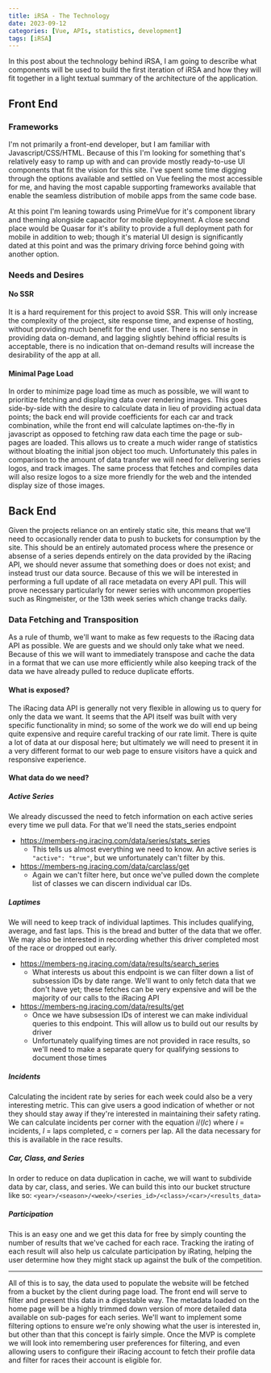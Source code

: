 ```yaml
---
title: iRSA - The Technology
date: 2023-09-12
categories: [Vue, APIs, statistics, development]
tags: [iRSA]
---
```

In this post about the technology behind iRSA, I am going to describe what components will be used to build the first iteration of iRSA and how they will fit together in a light textual summary of the architecture of the application.
## Front End
### Frameworks
I'm not primarily a front-end developer, but I am familiar with Javascript/CSS/HTML.  Because of this I'm looking for something that's relatively easy to ramp up with and can provide mostly ready-to-use UI components that fit the vision for this site.  I've spent some time digging through the options available and settled on Vue feeling the most accessible for me, and having the most capable supporting frameworks available that enable the seamless distribution of mobile apps from the same code base.

At this point I'm leaning towards using PrimeVue for it's component library and theming alongside capacitor for mobile deployment.  A close second place would be Quasar for it's ability to provide a full deployment path for mobile in addition to web; though it's material UI design is significantly dated at this point and was the primary driving force behind going with another option.
### Needs and Desires
#### No SSR
It is a hard requirement for this project to avoid SSR.  This will only increase the complexity of the project, site response time, and expense of hosting, without providing much benefit for the end user.  There is no sense in providing data on-demand, and lagging slightly behind official results is acceptable, there is no indication that on-demand results will increase the desirability of the app at all.
#### Minimal Page Load
In order to minimize page load time as much as possible, we will want to prioritize fetching and displaying data over rendering images.  This goes side-by-side with the desire to calculate data in lieu of providing actual data points; the back end will provide coefficients for each car and track combination, while the front end will calculate laptimes on-the-fly in javascript as opposed to fetching raw data each time the page or sub-pages are loaded.  This allows us to create a much wider range of statistics without bloating the initial json object too much.
Unfortunately this pales in comparison to the amount of data transfer we will need for delivering series logos, and track images.  The same process that fetches and compiles data will also resize logos to a size more friendly for the web and the intended display size of those images.

## Back End
Given the projects reliance on an entirely static site, this means that we'll need to occasionally render data to push to buckets for consumption by the site.  This should be an entirely automated process where the presence or absense of a series depends entirely on the data provided by the iRacing API, we should never assume that something does or does not exist; and instead trust our data source.  Because of this we will be interested in performing a full update of all race metadata on every API pull.  This will prove necessary particularly for newer series with uncommon properties such as Ringmeister, or the 13th week series which change tracks daily.
### Data Fetching and Transposition
As a rule of thumb, we'll want to make as few requests to the iRacing data API as possible.  We are guests and we should only take what we need.  Because of this we will want to immediately transpose and cache the data in a format that we can use more efficiently while also keeping track of the data we have already pulled to reduce duplicate efforts.
#### What is exposed?
The iRacing data API is generally not very flexible in allowing us to query for only the data we want.  It seems that the API itself was built with very specific functionality in mind; so some of the work we do will end up being quite expensive and require careful tracking of our rate limit.  There is quite a lot of data at our disposal here; but ultimately we will need to present it in a very different format to our web page to ensure visitors have a quick and responsive experience.
#### What data do we need?
##### Active Series
We already discussed the need to fetch information on each active series every time we pull data.  For that we'll need the stats_series endpoint
* <https://members-ng.iracing.com/data/series/stats_series>
  * This tells us almost everything we need to know.  An active series is `"active": "true"`, but we unfortunately can't filter by this.
* <https://members-ng.iracing.com/data/carclass/get>
  * Again we can't filter here, but once we've pulled down the complete list of classes we can discern individual car IDs.

##### Laptimes
We will need to keep track of individual laptimes.  This includes qualifying, average, and fast laps.  This is the bread and butter of the data that we offer.
We may also be interested in recording whether this driver completed most of the race or dropped out early.
* <https://members-ng.iracing.com/data/results/search_series>
  * What interests us about this endpoint is we can filter down a list of subsession IDs by date range.  We'll want to only fetch data that we don't have yet; these fetches can be very expensive and will be the majority of our calls to the iRacing API
* <https://members-ng.iracing.com/data/results/get>
  * Once we have subsession IDs of interest we can make individual queries to this endpoint.  This will allow us to build out our results by driver
  * Unfortunately qualifying times are not provided in race results, so we'll need to make a separate query for qualifying sessions to document those times

##### Incidents
Calculating the incident rate by series for each week could also be a very interesting metric.  This can give users a good indication of whether or not they should stay away if they're interested in maintaining their safety rating.  We can calculate incidents per corner with the equation $i/(lc)$ where $i$ = incidents, $l$ = laps completed, $c$ = corners per lap.  All the data necessary for this is available in the race results.


##### Car, Class, and Series
In order to reduce on data duplication in cache, we will want to subdivide data by car, class, and series.  We can build this into our bucket structure like so:
`<year>/<season>/<week>/<series_id>/<class>/<car>/<results_data>`

##### Participation
This is an easy one and we get this data for free by simply counting the number of results that we've cached for each race.  Tracking the irating of each result will also help us calculate participation by iRating, helping the user determine how they might stack up against the bulk of the competition.

---

All of this is to say, the data used to populate the website will be fetched from a bucket by the client during page load.  The front end will serve to filter and present this data in a digestable way.  The metadata loaded on the home page will be a highly trimmed down version of more detailed data available on sub-pages for each series.  We'll want to implement some filtering options to ensure we're only showing what the user is interested in, but other than that this concept is fairly simple.  Once the MVP is complete we will look into remembering user preferences for filtering, and even allowing users to configure their iRacing account to fetch their profile data and filter for races their account is eligible for.
